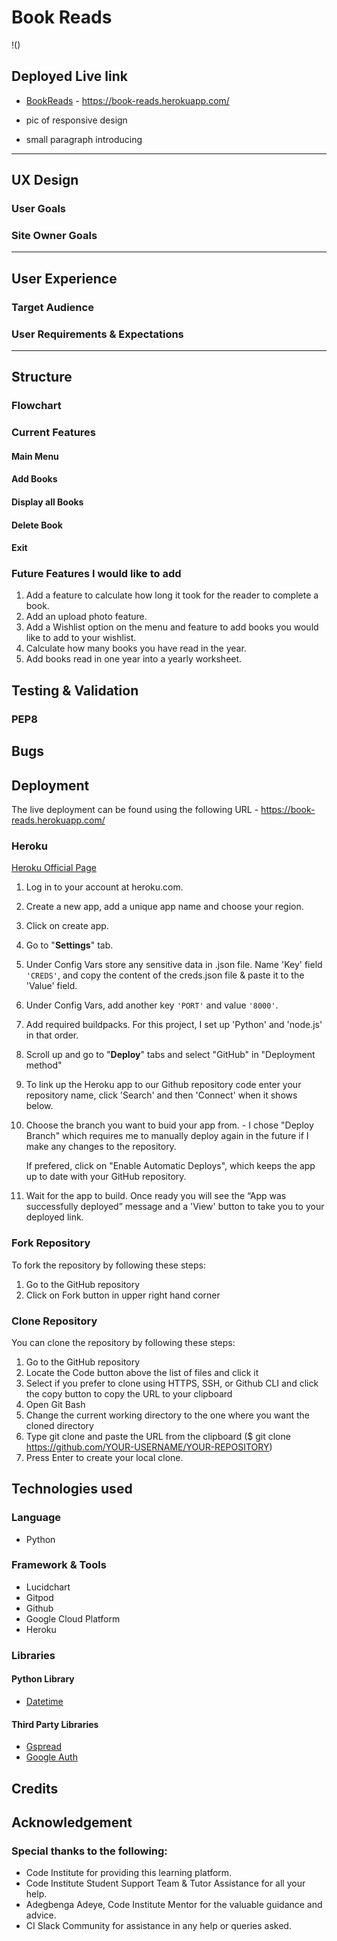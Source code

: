 # Book Reads 
!()
## Deployed Live link 
* [BookReads](https://book-reads.herokuapp.com/) - https://book-reads.herokuapp.com/

* pic of responsive design 
* small paragraph introducing

----
## UX Design


### User Goals 

### Site Owner Goals

-------
## User Experience
### Target Audience
### User Requirements & Expectations
-----
## Structure
### Flowchart

### Current Features
#### Main Menu

#### Add Books

#### Display all Books

#### Delete Book

#### Exit

### Future Features I would like to add
1. Add a feature to calculate how long it took for the reader to complete a book.
2. Add an upload photo feature.
3. Add a Wishlist option on the menu and feature to add books you would like to add to your wishlist.
4. Calculate how many books you have read in the year.
5. Add books read in one year into a yearly worksheet. 

## Testing & Validation

### PEP8

## Bugs

## Deployment
The live deployment can be found using the following URL - https://book-reads.herokuapp.com/

### Heroku
[Heroku Official Page](https://devcenter.heroku.com/articles/git)

1. Log in to your account at heroku.com.
2. Create a new app, add a unique app name and choose your region.
3. Click on create app.
4. Go to "**Settings**" tab.
5. Under Config Vars store any sensitive data in .json file. Name 'Key' field `'CREDS'`, and copy the content of the creds.json file & paste it to the 'Value' field. 
6. Under Config Vars, add another key `'PORT'` and value `'8000'`.
7. Add required buildpacks. For this project, I set up 'Python' and 'node.js' in that order.
8. Scroll up and go to "**Deploy**" tabs and select "GitHub" in "Deployment method"
9. To link up the Heroku app to our Github repository code enter your repository name, click 'Search' and then 'Connect' when it shows below.
10. Choose the branch you want to buid your app from. - I chose "Deploy Branch" which requires me to manually deploy again in the future if I make any changes to the repository.

    If prefered, click on "Enable Automatic Deploys", which keeps the app up to date with your GitHub repository.
11. Wait for the app to build. Once ready you will see the “App was successfully deployed” message and a 'View' button to take you to your deployed link.


### Fork Repository
To fork the repository by following these steps:

1. Go to the GitHub repository
2. Click on Fork button in upper right hand corner

### Clone Repository
You can clone the repository by following these steps:

1. Go to the GitHub repository
2. Locate the Code button above the list of files and click it
3. Select if you prefer to clone using HTTPS, SSH, or Github CLI and click the copy button to copy the URL to your clipboard
4. Open Git Bash
5. Change the current working directory to the one where you want the cloned directory
6. Type git clone and paste the URL from the clipboard ($ git clone https://github.com/YOUR-USERNAME/YOUR-REPOSITORY) 
7. Press Enter to create your local clone.

## Technologies used
### Language
* Python

### Framework & Tools
* Lucidchart
* Gitpod
* Github
* Google Cloud Platform
* Heroku

### Libraries
#### Python Library
* [Datetime](https://docs.python.org/3/library/datetime.html)

#### Third Party Libraries
* [Gspread](https://docs.gspread.org/en/v5.3.2/) 
* [Google Auth](https://google-auth.readthedocs.io/en/master/)


## Credits

## Acknowledgement 
### Special thanks to the following:
* Code Institute for providing this learning platform.
* Code Institute Student Support Team & Tutor Assistance for all your help. 
* Adegbenga Adeye, Code Institute Mentor for the valuable guidance and advice.
* CI Slack Community for assistance in any help or queries asked.





















